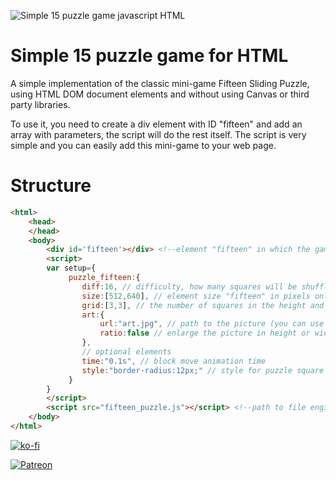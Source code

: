 ![Simple 15 puzzle game javascript HTML](https://repository-images.githubusercontent.com/387269543/be595743-c52e-41f0-a40c-3cedce7908a1)

# Simple 15 puzzle game for HTML 

A simple implementation of the classic mini-game Fifteen Sliding Puzzle, using HTML DOM document elements and without using Canvas or third party libraries. 

To use it, you need to create a div element with ID "fifteen" and add an array with parameters, the script will do the rest itself. The script is very simple and you can easily add this mini-game to your web page.


# Structure

```html
<html>
    <head>
    </head>
    <body>
        <div id='fifteen'></div> <!--element "fifteen" in which the game will take place-->
        <script>
        var setup={
             puzzle_fifteen:{
                diff:16, // difficulty, how many squares will be shuffled
                size:[512,640], // element size "fifteen" in pixels only
                grid:[3,3], // the number of squares in the height and width of the picture
                art:{
                    url:"art.jpg", // path to the picture (you can use any format of supported browsers, gif-animation of svg)
                    ratio:false // enlarge the picture in height or width
                },
                // optional elements
                time:"0.1s", // block move animation time
                style:"border-radius:12px;" // style for puzzle square
             }
        }
        </script>
        <script src="fifteen_puzzle.js"></script> <!--path to file engine-->
    </body>
</html>
```

[![ko-fi](https://ko-fi.com/img/githubbutton_sm.svg)](https://ko-fi.com/E1E54DM6V)

[![Patreon](http://odin-interactive.com/img/patron.svg)](https://www.patreon.com/kirill_live)

